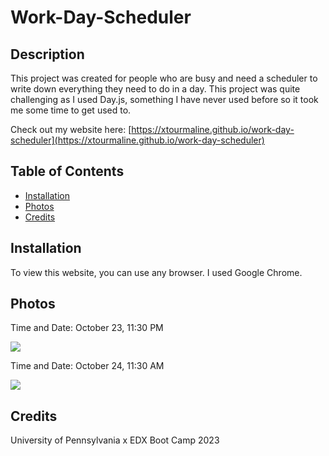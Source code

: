 # Work-Day-Scheduler

## Description

This project was created for people who are busy and need a scheduler to write down everything they need to do in a day. This project was quite challenging as I used Day.js, something I have never used before so it took me some time to get used to.

Check out my website here: [https://xtourmaline.github.io/work-day-scheduler](https://xtourmaline.github.io/work-day-scheduler)

## Table of Contents

- [Installation](#installation)
- [Photos](#photos)
- [Credits](#credits)

## Installation

To view this website, you can use any browser. I used Google Chrome.

## Photos

Time and Date: October 23, 11:30 PM

![](https://cdn.discordapp.com/attachments/790308309466087424/1166203328041078824/image.png)

Time and Date: October 24, 11:30 AM

![](https://cdn.discordapp.com/attachments/790308309466087424/1166206202284351488/image.png)

## Credits

University of Pennsylvania x EDX Boot Camp 2023
